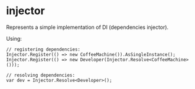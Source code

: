 # injector
Represents a simple implementation of DI (dependencies injector).

Using:

    // registering dependencies:
    Injector.Register(() => new CoffeeMachine()).AsSingleInstance();
    Injector.Register(() => new Developer(Injector.Resolve<CoffeeMachine>()));

    // resolving dependencies:
    var dev = Injector.Resolve<Developer>();
